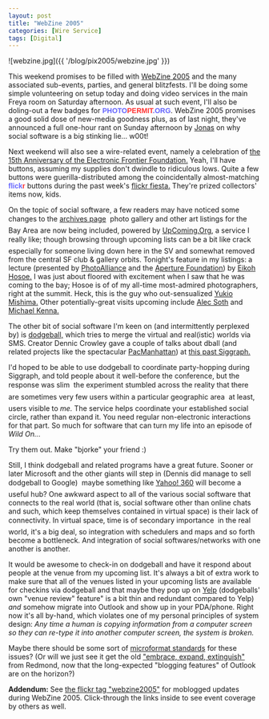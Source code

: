 ```yaml
---
layout: post
title: "WebZine 2005"
categories: [Wire Service]
tags: [Digital]
---
```


![webzine.jpg]({{ '/blog/pix2005/webzine.jpg' }})

This weekend promises to be filled with <a href="http://www.webzine2005.com/" target="_blank">WebZine 2005</a> and the many associated sub-events, parties, and general blitzfests. I'll be doing some simple volunteering on setup today and doing video services in the main Freya room on Saturday afternoon. As usual at such event, I'll also be doling-out a few badges for <a href="http://www.photopermit.org/" style="text-decoration:none;"><span style="font-family: Arial Narrow, Sans-Serif; color:#66F;font-weight: bold;text-decoration:none;">PHOTO</span><span style="font-family: Arial Narrow, Sans-Serif; color:#F33;font-weight: bold;text-decoration:none;">PERMIT</span><span style="font-family: Arial Narrow, Sans-Serif; color:#66F;font-weight: bold;text-decoration:none;">.ORG</span></a>. WebZine 2005 promises a good solid dose of new-media goodness plus, as of last night, they've announced a full one-hour rant on Sunday afternoon by <a href="http://www.nakedluster.com/" target="_blank">Jonas</a> on why social software is a big stinking lie... w00t!

<!--more-->
Next weekend will also see a wire-related event, namely a celebration of <a href="http://upcoming.org/event/31101/" target="_blank">the 15th Anniversary of the Electronic Frontier Foundation.</a> Yeah, I'll have buttons, assuming my supplies don't dwindle to ridiculous lows. Quite a few buttons were guerilla-distributed among the coincidentally almost-matching <a href="http://www.flickr.com" target="_blank" style="text-decoration:none;"><span style="font-family: Arial Narrow, Sans-Serif; color:#66F;font-weight: bold;text-decoration:none;">flick</span><span style="font-family: Arial Narrow, Sans-Serif; color:#F33;font-weight: bold;text-decoration:none;">r</span></a> buttons during the past week's <a href="http://www.flickr.com/photos/tags/flickrfiesta/" target="_blank">flickr fiesta.</a> They're prized collectors' items now, kids.

On the topic of social software, a few readers may have noticed some changes to the <a href="http://www.botzilla.com/blog/archives.html">archives page</a> &#151; photo gallery and other art listings for the Bay Area are now being included, powered by <a href="http://upcoming.org/group/148/" target="_blank">UpComing.Org</a>, a service I really like; though browsing through upcoming lists can be a bit like crack &#151; especially for someone living down here in the SV and somewhat removed from the central SF club &amp; gallery orbits. Tonight's feature in my listings: a lecture (presented by <a href="http://www.photoalliance.org/" target="_blank">PhotoAlliance</a> and the <a href="http://www.aperture.org/" target="_blank">Aperture Foundation</a>) by <a href="http://upcoming.org/event/30439/" target="_blank">Eikoh Hosoe.</a> I was just about floored with excitement when I saw that he was coming to the bay; Hosoe is of of my all-time most-admired photographers, right at the summit. Heck, this is the guy who out-sensualized <a href="http://en.wikipedia.org/wiki/Yukio_Mishima" target="_blank">Yukio Mishima.</a> Other potentially-great visits upcoming include <a href="http://www.alecsoth.com/" target="_blank">Alec Soth</a> and <a href="http://www.michaelkenna.net/" target="_blank">Michael Kenna.</a>

The other bit of social software I'm keen on (and intermittently perplexed by) is <a href="http://www.dodgeball.com/" target="_blank">dodgeball,</a> which tries to merge the virtual and real(istic) worlds via SMS. Creator Dennic Crowley gave a couple of talks about dball (and related projects like the spectacular <a href="http://www.pacmanhattan.com/" target="_blank">PacManhattan</a>) at <a href="http://www.siggraph.org/s2005/" target="_blank">this past Siggraph.</a>

I'd hoped to be able to use dodgeball to coordinate party-hopping during Siggraph, and told people about it well-before the conference, but the response was slim &#151; the experiment stumbled across the reality that there are sometimes very few users within a particular geographic area &#151; at least, users visible to <i>me.</i> The service helps coordinate your established social circle, rather than expand it. You need regular non-electronic interactions for that part. So much for software that can turn my life into an episode of <i>Wild On...</i>

Try them out. Make "bjorke" your friend :)

Still, I think dodgeball and related programs have a great future. Sooner or later Microsoft and the other giants will step in (Dennis did manage to sell dodgeball to Google) &#151; maybe something like <a href="http://360.yahoo.com/profile-J32304k6eayFD7kmbzkb" target="_blank">Yahoo! 360</a> will become a useful hub? One awkward aspect to all of the various social software that connects to the real world (that is, social software other than online chats and such, which keep themselves contained in virtual space) is their lack of connectivity. In virtual space, time is of secondary importance &#151; in the real world, it's a big deal, so integration with schedulers and maps and so forth become a bottleneck. And integration of social softwares/networks with one another is another.

It would be awesome to check-in on dodgeball and have it respond about people at the venue from my upcoming list. It's always a bit of extra work to make sure that all of the venues listed in your upcoming lists are available for checkins via dodgeball and that maybe they pop up on <a href="http:http://www.yelp.com/" target="_blank">Yelp</a> (dodgeballs' own "venue review" feature" is a bit thin and redundant compared to Yelp) <i>and</i> somehow migrate into Outlook and show up in your PDA/phone. Right now it's all by-hand, which violates one of my personal principles of system design: <i>Any time a human is copying information from a computer screen so they can re-type it into another computer screen, the system is broken.</i>

Maybe there should be some sort of <a href="http://technorati.com/tag/microformats">microformat standards</a> for these issues? (Or will we just see it get the old <a href="http://en.wikipedia.org/wiki/Embrace,_extend_and_extinguish" target="_blank">"embrace, expand, extinguish"</a> from Redmond, now that the long-expected "blogging features" of Outlook are on the horizon?)

<b>Addendum:</b> See <a href="http://www.flickr.com/photos/bjorke/tags/webzine2005/" target="_blank">the flickr tag "webzine2005"</a> for moblogged updates during WebZine 2005. Click-through the links inside to see event coverage by others as well.
